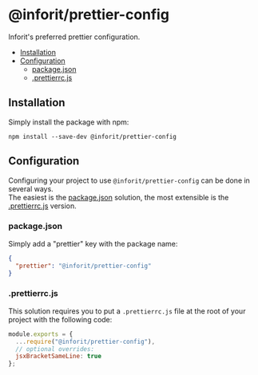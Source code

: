 # @inforit/prettier-config

Inforit's preferred prettier configuration.

<!-- toc -->

- [Installation](#installation)
- [Configuration](#configuration)
  - [package.json](#packagejson)
  - [.prettierrc.js](#prettierrcjs)

<!-- tocstop -->

## Installation

Simply install the package with npm:

`npm install --save-dev @inforit/prettier-config`

## Configuration

Configuring your project to use `@inforit/prettier-config` can be done in several ways.  
The easiest is the [package.json](#packagejson) solution, the most extensible is the [.prettierrc.js](#prettierrcjs) version.

### package.json

Simply add a "prettier" key with the package name:

```json
{
  "prettier": "@inforit/prettier-config"
}
```

### .prettierrc.js

This solution requires you to put a `.prettierrc.js` file at the root of your project with the following code:

```js
module.exports = {
  ...require("@inforit/prettier-config"),
  // optional overrides:
  jsxBracketSameLine: true
};
```
